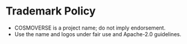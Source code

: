 
# Trademark Policy
- COSMOVERSE is a project name; do not imply endorsement.
- Use the name and logos under fair use and Apache-2.0 guidelines.
